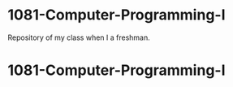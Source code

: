 # 1081-Computer-Programming-I
Repository of my class when I  a freshman.
# 1081-Computer-Programming-I
